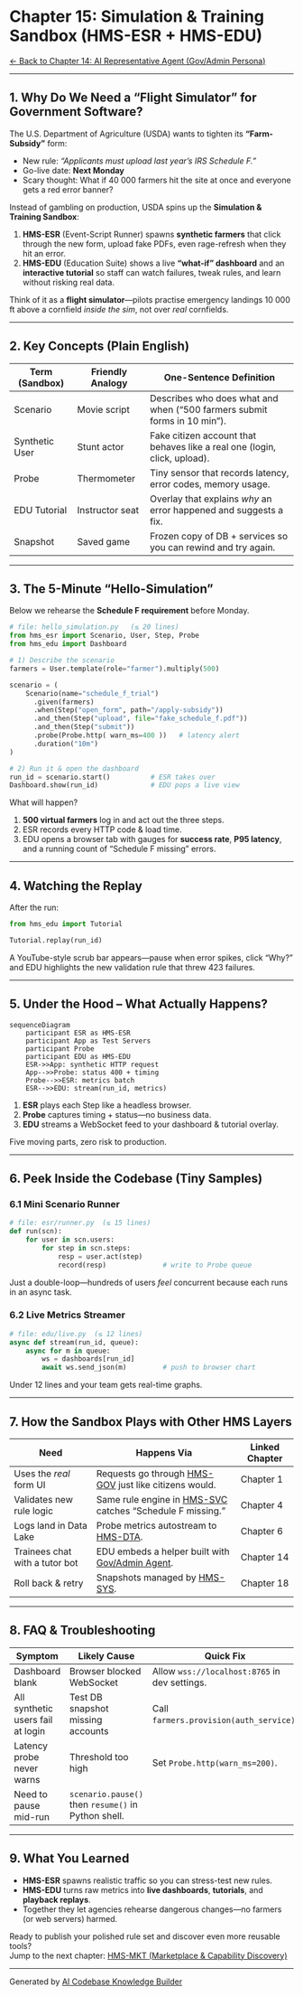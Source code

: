 # Chapter 15: Simulation & Training Sandbox (HMS-ESR + HMS-EDU)

[← Back to Chapter&nbsp;14: AI Representative Agent (Gov/Admin Persona)](14_ai_representative_agent__gov_admin_persona__.md)

---

## 1. Why Do We Need a “Flight Simulator” for Government Software?

The U.S. Department of Agriculture (USDA) wants to tighten its **“Farm-Subsidy”** form:

* New rule: *“Applicants must upload last year’s IRS Schedule F.”*  
* Go-live date: **Next Monday**  
* Scary thought: What if 40 000 farmers hit the site at once and everyone gets a red error banner?

Instead of gambling on production, USDA spins up the **Simulation & Training Sandbox**:

1. **HMS-ESR** (Event-Script Runner) spawns **synthetic farmers** that click through the new form, upload fake PDFs, even rage-refresh when they hit an error.  
2. **HMS-EDU** (Education Suite) shows a live **“what-if” dashboard** and an **interactive tutorial** so staff can watch failures, tweak rules, and learn without risking real data.

Think of it as a **flight simulator**—pilots practise emergency landings 10 000 ft above a cornfield *inside the sim*, not over *real* cornfields.

---

## 2. Key Concepts (Plain English)

| Term (Sandbox) | Friendly Analogy | One-Sentence Definition |
|----------------|------------------|-------------------------|
| Scenario | Movie script | Describes who does what and when (“500 farmers submit forms in 10 min”). |
| Synthetic User | Stunt actor | Fake citizen account that behaves like a real one (login, click, upload). |
| Probe | Thermometer | Tiny sensor that records latency, error codes, memory usage. |
| EDU Tutorial | Instructor seat | Overlay that explains *why* an error happened and suggests a fix. |
| Snapshot | Saved game | Frozen copy of DB + services so you can rewind and try again. |

---

## 3. The 5-Minute “Hello-Simulation”

Below we rehearse the **Schedule F requirement** before Monday.

```python
# file: hello_simulation.py   (≤ 20 lines)
from hms_esr import Scenario, User, Step, Probe
from hms_edu import Dashboard

# 1) Describe the scenario
farmers = User.template(role="farmer").multiply(500)

scenario = (
    Scenario(name="schedule_f_trial")
      .given(farmers)
      .when(Step("open_form", path="/apply-subsidy"))
      .and_then(Step("upload", file="fake_schedule_f.pdf"))
      .and_then(Step("submit"))
      .probe(Probe.http( warn_ms=400 ))   # latency alert
      .duration("10m")
)

# 2) Run it & open the dashboard
run_id = scenario.start()          # ESR takes over
Dashboard.show(run_id)             # EDU pops a live view
```

What will happen?  
1. **500 virtual farmers** log in and act out the three steps.  
2. ESR records every HTTP code & load time.  
3. EDU opens a browser tab with gauges for **success rate**, **P95 latency**, and a running count of “Schedule F missing” errors.

---

## 4. Watching the Replay

After the run:

```python
from hms_edu import Tutorial

Tutorial.replay(run_id)
```

A YouTube-style scrub bar appears—pause when error spikes, click “Why?” and EDU highlights the new validation rule that threw 423 failures.

---

## 5. Under the Hood – What Actually Happens?

```mermaid
sequenceDiagram
    participant ESR as HMS-ESR
    participant App as Test Servers
    participant Probe
    participant EDU as HMS-EDU
    ESR->>App: synthetic HTTP request
    App-->>Probe: status 400 + timing
    Probe-->>ESR: metrics batch
    ESR-->>EDU: stream(run_id, metrics)
```

1. **ESR** plays each Step like a headless browser.  
2. **Probe** captures timing + status—no business data.  
3. **EDU** streams a WebSocket feed to your dashboard & tutorial overlay.

Five moving parts, zero risk to production.

---

## 6. Peek Inside the Codebase (Tiny Samples)

### 6.1 Mini Scenario Runner

```python
# file: esr/runner.py  (≤ 15 lines)
def run(scn):
    for user in scn.users:
        for step in scn.steps:
            resp = user.act(step)
            record(resp)              # write to Probe queue
```

Just a double-loop—hundreds of users *feel* concurrent because each runs in an async task.

### 6.2 Live Metrics Streamer

```python
# file: edu/live.py  (≤ 12 lines)
async def stream(run_id, queue):
    async for m in queue:
        ws = dashboards[run_id]
        await ws.send_json(m)         # push to browser chart
```

Under 12 lines and your team gets real-time graphs.

---

## 7. How the Sandbox Plays with Other HMS Layers

| Need | Happens Via | Linked Chapter |
|------|-------------|----------------|
| Uses the *real* form UI | Requests go through [HMS-GOV](01_hms_gov__government_interface_layer__.md) just like citizens would. | Chapter 1 |
| Validates new rule logic | Same rule engine in [HMS-SVC](04_hms_svc__core_backend_services__.md) catches “Schedule F missing.” | Chapter 4 |
| Logs land in Data Lake | Probe metrics autostream to [HMS-DTA](06_hms_dta__data_lake___governance__.md). | Chapter 6 |
| Trainees chat with a tutor bot | EDU embeds a helper built with [Gov/Admin Agent](14_ai_representative_agent__gov_admin_persona__.md). | Chapter 14 |
| Roll back & retry | Snapshots managed by [HMS-SYS](18_hms_sys__system_infrastructure__.md). | Chapter 18 |

---

## 8. FAQ & Troubleshooting

| Symptom | Likely Cause | Quick Fix |
|---------|--------------|-----------|
| Dashboard blank | Browser blocked WebSocket | Allow `wss://localhost:8765` in dev settings. |
| All synthetic users fail at login | Test DB snapshot missing accounts | Call `farmers.provision(auth_service)`. |
| Latency probe never warns | Threshold too high | Set `Probe.http(warn_ms=200)`. |
| Need to pause mid-run | `scenario.pause()` then `resume()` in Python shell. |

---

## 9. What You Learned

* **HMS-ESR** spawns realistic traffic so you can stress-test new rules.  
* **HMS-EDU** turns raw metrics into **live dashboards**, **tutorials**, and **playback replays**.  
* Together they let agencies rehearse dangerous changes—no farmers (or web servers) harmed.

Ready to publish your polished rule set and discover even more reusable tools?  
Jump to the next chapter: [HMS-MKT (Marketplace & Capability Discovery)](16_hms_mkt__marketplace___capability_discovery__.md)

---

Generated by [AI Codebase Knowledge Builder](https://github.com/The-Pocket/Tutorial-Codebase-Knowledge)